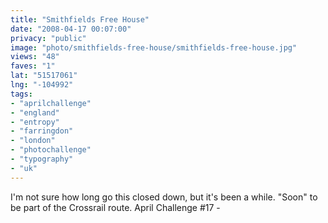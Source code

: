 ```yaml
---
title: "Smithfields Free House"
date: "2008-04-17 00:07:00"
privacy: "public"
image: "photo/smithfields-free-house/smithfields-free-house.jpg"
views: "48"
faves: "1"
lat: "51517061"
lng: "-104992"
tags:
- "aprilchallenge"
- "england"
- "entropy"
- "farringdon"
- "london"
- "photochallenge"
- "typography"
- "uk"
---
```

I'm not sure how long go this closed down, but it's been a while. &quot;Soon&quot; to be part of the Crossrail route. April Challenge #17 - <a href="/photos/2008/04/17/smithfields-free-house"></a>
